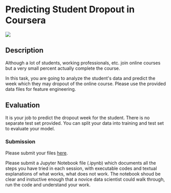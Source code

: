 # Predicting Student Dropout in Coursera 

![](https://www.pcmag.com/sm/pcmagus/photo/default/coursera-logo3_sd1k.png)

## Description

Although a lot of students, working professionals, etc. join online courses but a very small percent actually complete the course. 

In this task, you are going to analyze the student's data and predict the week which they may dropout of the online course. Please use the provided data files for feature engineering. 

## Evaluation

It is your job to predict the dropout week for the student. There is no separate test set provided. You can split your data into training and test set to evaluate your model.


### Submission

Please submit your files [here](https://goo.gl/forms/GEkrwYZK6rJdHJvG3).

Please submit a Jupyter Notebook file (.ipynb) which documents all the steps you have tried in each session, with executable codes and textual explanations of what works, what does not work. The notebook shoud be clear and instuctive enough that a novice data scientist could walk through, run the code and understand your work.

